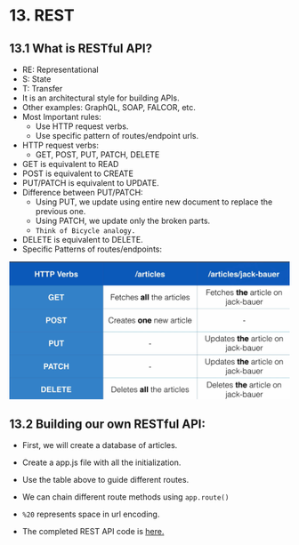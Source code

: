 # 13. REST

## 13.1 What is RESTful API?
- RE: Representational
- S: State
- T: Transfer
- It is an architectural style for building APIs.
- Other examples: GraphQL, SOAP, FALCOR, etc.
- Most Important rules: 
  - Use HTTP request verbs.
  - Use specific pattern of routes/endpoint urls.
- HTTP request verbs:
  - GET, POST, PUT, PATCH, DELETE
- GET is equivalent to READ
- POST is equivalent to CREATE
- PUT/PATCH is equivalent to UPDATE.
- Difference between PUT/PATCH:
  - Using PUT, we update using entire new document to replace the previous one.
  - Using PATCH, we update only the broken parts.
  - `Think of Bicycle analogy.`
- DELETE is equivalent to DELETE.
- Specific Patterns of routes/endpoints:

![specific-patterns](./images/specific-patterns-REST.png)

## 13.2 Building our own RESTful API:
- First, we will create a database of articles.
- Create a app.js file with all the initialization.
- Use the table above to guide different routes.
- We can chain different route methods using `app.route()`
- `%20` represents space in url encoding.

- The completed REST API code is [here.](./app.js)